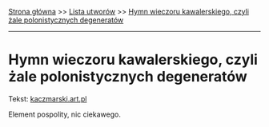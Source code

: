 [Strona główna](../index.md) >> [Lista utworów](../list.md) >> [Hymn wieczoru kawalerskiego, czyli żale polonistycznych degeneratów](173.md)

---

# Hymn wieczoru kawalerskiego, czyli żale polonistycznych degeneratów

Tekst: [kaczmarski.art.pl](https://www.kaczmarski.art.pl/tworczosc/wiersze/hymn-wieczoru-kawalerskiego-czyli-zale-polonistycznych-degeneratow/)

Element pospolity, nic ciekawego.